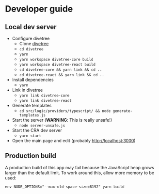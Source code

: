 # Developer guide

## Local dev server

- Configure divetree
  - Clone [divetree](https://github.com/tehwalris/divetree)
  - `cd divetree`
  - `yarn`
  - `yarn workspace divetree-core build`
  - `yarn workspace divetree-react build`
  - `cd divetree-core && yarn link && cd ..`
  - `cd divetree-react && yarn link && cd ..`
- Install dependencies
  - `yarn`
- Link in divetree
  - `yarn link divetree-core`
  - `yarn link divetree-react`
- Generate templates
  - `cd src/logic/providers/typescript/ && node generate-templates.js`
- Start the server (**WARNING**: This is really unsafe!)
  - `node server-unsafe.js`
- Start the CRA dev server
  - `yarn start`
- Open the main page and edit (probably [http://localhost:3000](http://localhost:3000))

## Production build

A production build of this app may fail because the JavaScript heap grows larger than the default limit. To work around this, allow more memory to be used:

```
env NODE_OPTIONS="--max-old-space-size=8192" yarn build
```
